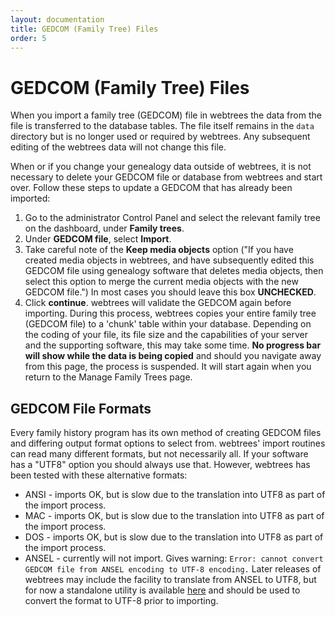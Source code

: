 ```yaml
---
layout: documentation
title: GEDCOM (Family Tree) Files
order: 5
---
```


# GEDCOM (Family Tree) Files

When you import a family tree (GEDCOM) file in webtrees the data from the file is transferred to the database tables. The file itself remains in the `data` directory but is no longer used or required by webtrees. Any subsequent editing of the webtrees data will not change this file.

When or if you change your genealogy data outside of webtrees, it is not necessary to delete your GEDCOM file or database from webtrees and start over. Follow these steps to update a GEDCOM that has already been imported:

1. Go to the administrator Control Panel and select the relevant family tree on the dashboard, under **Family trees**.
2. Under **GEDCOM file**, select **Import**.
3. Take careful note of the **Keep media objects** option ("If you have created media objects in webtrees, and have subsequently edited this GEDCOM file using genealogy software that deletes media objects, then select this option to merge the current media objects with the new GEDCOM file.") In most cases you should leave this box **UNCHECKED**.
4. Click **continue**. webtrees will validate the GEDCOM again before importing. During this process, webtrees copies your entire family tree (GEDCOM file) to a 'chunk' table within your database. Depending on the coding of your file, its file size and the capabilities of your server and the supporting software, this may take some time. **No progress bar will show while the data is being copied** and should you navigate away from this page, the process is suspended. It will start again when you return to the Manage Family Trees page.

## GEDCOM File Formats

Every family history program has its own method of creating GEDCOM files and differing output format options to select from. webtrees' import routines can read many different formats, but not necessarily all. If your software has a "UTF8" option you should always use that. However, webtrees has been tested with these alternative formats:

- ANSI - imports OK, but is slow due to the translation into UTF8 as part of the import process.
- MAC - imports OK, but is slow due to the translation into UTF8 as part of the import process.
- DOS - imports OK, but is slow due to the translation into UTF8 as part of the import process.
- ANSEL - currently will not import. Gives warning: `Error: cannot convert GEDCOM file from ANSEL encoding to UTF-8 encoding.` Later releases of webtrees may include the facility to translate from ANSEL to UTF8, but for now a standalone utility is available [here](https://dev.webtrees.net/ansel/) and should be used to convert the format to UTF-8 prior to importing.
